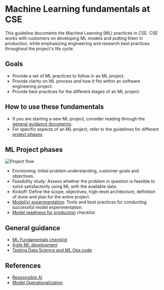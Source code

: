 # Machine Learning fundamentals at CSE

This guideline documents the Machine Learning (ML) practices in CSE. CSE works with customers on developing ML models and putting them in production, while emphasizing engineering and research best practices throughout the project's life cycle.

## Goals

* Provide a set of ML practices to follow in an ML project.
* Provide clarity on ML process and how it fits within an software engineering project.
* Provide best practices for the different stages of an ML project.

## How to use these fundamentals

* If you are starting a new ML project, consider reading through the [general guidance documents](#general-guidance).
* For specific aspects of an ML project, refer to the guidelines for different [project phases](#ml-project-phases).

## ML Project phases

![Project flow](flow.png)

* Envisioning: Initial problem understanding, customer goals and objectives.
* Feasibility study: Assess whether the problem in question is feasible to solve satisfactorily using ML with the available data.
* Kickoff: Define the scope, objectives, high-level architecture, definition of done and plan for the entire project.
* [Model(s) experimentation](ml-experimentation.md): Tools and best practices for conducting successful model experimentation.
* [Model readiness for production](ml-model-checklist.md) checklist.
  
## General guidance

* [ML Fundamentals checklist](ml-fundamentals-checklist.md)
* [Agile ML development](ml-project-management.md)
* [Testing Data Science and ML Ops code](ml-testing.md)

## References

* [Responsible AI](https://www.microsoft.com/en-us/ai/responsible-ai-resources)
* [Model Operationalization](https://github.com/Microsoft/MLOps)
